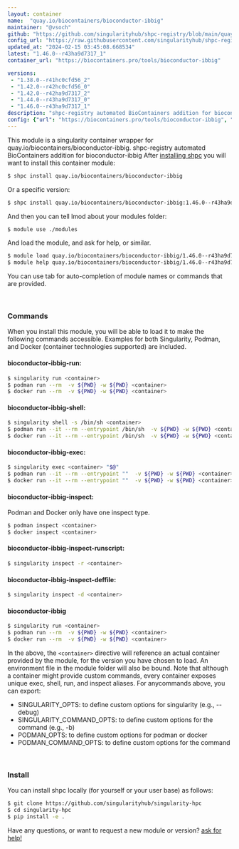```yaml
---
layout: container
name:  "quay.io/biocontainers/bioconductor-ibbig"
maintainer: "@vsoch"
github: "https://github.com/singularityhub/shpc-registry/blob/main/quay.io/biocontainers/bioconductor-ibbig/container.yaml"
config_url: "https://raw.githubusercontent.com/singularityhub/shpc-registry/main/quay.io/biocontainers/bioconductor-ibbig/container.yaml"
updated_at: "2024-02-15 03:45:08.668534"
latest: "1.46.0--r43ha9d7317_1"
container_url: "https://biocontainers.pro/tools/bioconductor-ibbig"

versions:
 - "1.38.0--r41hc0cfd56_2"
 - "1.42.0--r42hc0cfd56_0"
 - "1.42.0--r42ha9d7317_2"
 - "1.44.0--r43ha9d7317_0"
 - "1.46.0--r43ha9d7317_1"
description: "shpc-registry automated BioContainers addition for bioconductor-ibbig"
config: {"url": "https://biocontainers.pro/tools/bioconductor-ibbig", "maintainer": "@vsoch", "description": "shpc-registry automated BioContainers addition for bioconductor-ibbig", "latest": {"1.46.0--r43ha9d7317_1": "sha256:bfacb350bb72eca4f3b54e74293ba8d33869c3abd17529c67982fde48fb51c95"}, "tags": {"1.38.0--r41hc0cfd56_2": "sha256:994235508f631d362eb2f2c55c57c9592c704d762059223a513155b83cd9853d", "1.42.0--r42hc0cfd56_0": "sha256:8adfd78d9444c1553b7abee5d2e36009c3cae8449910e9e914b940813565ab73", "1.42.0--r42ha9d7317_2": "sha256:f96b4e707d1a205e73b7e67c19f3c660944fd14742b2cefa02cf78a6c28e410b", "1.44.0--r43ha9d7317_0": "sha256:e6391efd1629eba0296da282dbaaba18c3dbe5f97cf1612cb9c543997d161375", "1.46.0--r43ha9d7317_1": "sha256:bfacb350bb72eca4f3b54e74293ba8d33869c3abd17529c67982fde48fb51c95"}, "docker": "quay.io/biocontainers/bioconductor-ibbig"}
---
```


This module is a singularity container wrapper for quay.io/biocontainers/bioconductor-ibbig.
shpc-registry automated BioContainers addition for bioconductor-ibbig
After [installing shpc](#install) you will want to install this container module:


```bash
$ shpc install quay.io/biocontainers/bioconductor-ibbig
```

Or a specific version:

```bash
$ shpc install quay.io/biocontainers/bioconductor-ibbig:1.46.0--r43ha9d7317_1
```

And then you can tell lmod about your modules folder:

```bash
$ module use ./modules
```

And load the module, and ask for help, or similar.

```bash
$ module load quay.io/biocontainers/bioconductor-ibbig/1.46.0--r43ha9d7317_1
$ module help quay.io/biocontainers/bioconductor-ibbig/1.46.0--r43ha9d7317_1
```

You can use tab for auto-completion of module names or commands that are provided.

<br>

### Commands

When you install this module, you will be able to load it to make the following commands accessible.
Examples for both Singularity, Podman, and Docker (container technologies supported) are included.

#### bioconductor-ibbig-run:

```bash
$ singularity run <container>
$ podman run --rm  -v ${PWD} -w ${PWD} <container>
$ docker run --rm  -v ${PWD} -w ${PWD} <container>
```

#### bioconductor-ibbig-shell:

```bash
$ singularity shell -s /bin/sh <container>
$ podman run --it --rm --entrypoint /bin/sh  -v ${PWD} -w ${PWD} <container>
$ docker run --it --rm --entrypoint /bin/sh  -v ${PWD} -w ${PWD} <container>
```

#### bioconductor-ibbig-exec:

```bash
$ singularity exec <container> "$@"
$ podman run --it --rm --entrypoint ""  -v ${PWD} -w ${PWD} <container> "$@"
$ docker run --it --rm --entrypoint ""  -v ${PWD} -w ${PWD} <container> "$@"
```

#### bioconductor-ibbig-inspect:

Podman and Docker only have one inspect type.

```bash
$ podman inspect <container>
$ docker inspect <container>
```

#### bioconductor-ibbig-inspect-runscript:

```bash
$ singularity inspect -r <container>
```

#### bioconductor-ibbig-inspect-deffile:

```bash
$ singularity inspect -d <container>
```



#### bioconductor-ibbig

```bash
$ singularity run <container>
$ podman run --rm  -v ${PWD} -w ${PWD} <container>
$ docker run --rm  -v ${PWD} -w ${PWD} <container>
```


In the above, the `<container>` directive will reference an actual container provided
by the module, for the version you have chosen to load. An environment file in the
module folder will also be bound. Note that although a container
might provide custom commands, every container exposes unique exec, shell, run, and
inspect aliases. For anycommands above, you can export:

 - SINGULARITY_OPTS: to define custom options for singularity (e.g., --debug)
 - SINGULARITY_COMMAND_OPTS: to define custom options for the command (e.g., -b)
 - PODMAN_OPTS: to define custom options for podman or docker
 - PODMAN_COMMAND_OPTS: to define custom options for the command

<br>

### Install

You can install shpc locally (for yourself or your user base) as follows:

```bash
$ git clone https://github.com/singularityhub/singularity-hpc
$ cd singularity-hpc
$ pip install -e .
```

Have any questions, or want to request a new module or version? [ask for help!](https://github.com/singularityhub/singularity-hpc/issues)
